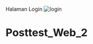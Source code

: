 Halaman Login
![login](https://user-images.githubusercontent.com/120194377/227744730-62f3cb9c-1e2d-4377-a616-84012fa29e83.png)


# Posttest_Web_2
